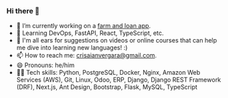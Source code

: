 ### Hi there 👋

- 🔭 I’m currently working on a [farm and loan app]([https://app.crisaianvergara.com/](https://github.com/crisaianvergara/photega)).
- 🌱 Learning DevOps, FastAPI, React, TypeScript, etc.
- 🤔 I'm all ears for suggestions on videos or online courses that can help me dive into learning new languages! :)
- 📫 How to reach me: crisaianvergara@gmail.com.
- 😄 Pronouns: he/him
- 👨‍💻 Tech skills: Python, PostgreSQL, Docker, Nginx, Amazon Web Services (AWS), Git, Linux, Odoo, ERP, Django, Django REST Framework (DRF), Next.js, Ant Design, Bootstrap, Flask, MySQL, TypeScript
